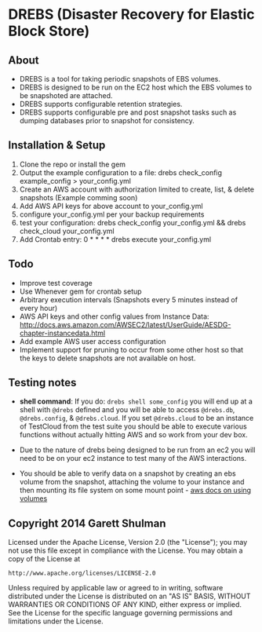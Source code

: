 # DREBS (Disaster Recovery for Elastic Block Store)

## About
* DREBS is a tool for taking periodic snapshots of EBS volumes.
* DREBS is designed to be run on the EC2 host which the EBS volumes to be snapshoted are attached.
* DREBS supports configurable retention strategies.
* DREBS supports configurable pre and post snapshot tasks such as dumping databases prior to snapshot for consistency.

## Installation & Setup
1. Clone the repo or install the gem
1. Output the example configuration to a file: drebs check_config example_config > your_config.yml
1. Create an AWS account with authorization limited to create, list, & delete snapshots (Example comming soon)
1. Add AWS API keys for above account to your_config.yml
1. configure your_config.yml per your backup requirements
1. test your configuration: drebs check_config your_config.yml && drebs check_cloud your_config.yml
1. Add Crontab entry: 0 * * * * drebs execute your_config.yml

## Todo
* Improve test coverage
* Use Whenever gem for crontab setup
* Arbitrary execution intervals (Snapshots every 5 minutes instead of every hour)
* AWS API keys and other config values from Instance Data: http://docs.aws.amazon.com/AWSEC2/latest/UserGuide/AESDG-chapter-instancedata.html
* Add example AWS user access configuration
* Implement support for pruning to occur from some other host so that the keys to delete snapshots are not available on host.

## Testing notes

*  __shell command__:  If you do: `drebs shell some_config` you will end up at a shell with `@drebs` defined and you will be able to access `@drebs.db`, `@drebs.config`, & `@drebs.cloud`.  If you set `@drebs.cloud` to be an instance of TestCloud from the test suite you should be able to execute various functions without actually hitting AWS and so work from your dev box.

* Due to the nature of drebs being designed to be run from an ec2 you will need to be on your ec2 instance to test many of the AWS interactions.

* You should be able to verify data on a snapshot by creating an ebs volume from the snapshot, attaching the volume to your instance and then mounting its file system on some mount point - [aws docs on using volumes](http://docs.aws.amazon.com/AWSEC2/latest/UserGuide/ebs-using-volumes.html)

## Copyright 2014 Garett Shulman

Licensed under the Apache License, Version 2.0 (the "License");
you may not use this file except in compliance with the License.
You may obtain a copy of the License at

    http://www.apache.org/licenses/LICENSE-2.0

Unless required by applicable law or agreed to in writing, software
distributed under the License is distributed on an "AS IS" BASIS,
WITHOUT WARRANTIES OR CONDITIONS OF ANY KIND, either express or implied.
See the License for the specific language governing permissions and
limitations under the License.
